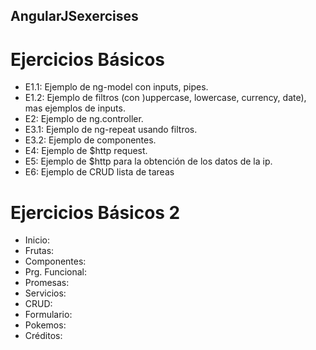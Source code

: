 ## AngularJSexercises
# Ejercicios Básicos
- E1.1: Ejemplo de ng-model con inputs, pipes.
- E1.2: Ejemplo de filtros (con )uppercase, lowercase, currency, date), mas ejemplos de inputs.
- E2: Ejemplo de ng.controller.
- E3.1: Ejemplo de ng-repeat usando filtros.
- E3.2: Ejemplo de componentes.
- E4: Ejemplo de $http request.
- E5: Ejemplo de $http para la obtención de los datos de la ip.
- E6: Ejemplo de CRUD lista de tareas

# Ejercicios Básicos 2
- Inicio: 
- Frutas:
- Componentes:
- Prg. Funcional:
- Promesas: 
- Servicios:
- CRUD:
- Formulario: 
- Pokemos:
- Créditos:
 
